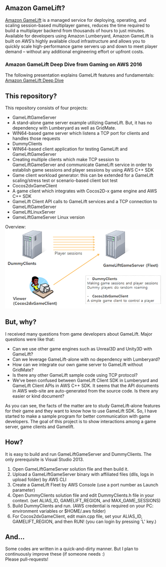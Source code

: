 ## Amazon GameLift?
[Amazon GameLift](https://aws.amazon.com/gamelift/) is a managed service for deploying, operating, and scaling session-based multiplayer games, reduces the time required to build a multiplayer backend from thousands of hours to just minutes. Available for developers using Amazon Lumberyard, Amazon GameLift is built on AWS’s highly available cloud infrastructure and allows you to quickly scale high-performance game servers up and down to meet player demand – without any additional engineering effort or upfront costs. 

### Amazon GameLift Deep Dive from Gaming on AWS 2016
The following presentation explains GameLift features and fundamentals: [Amazon GameLift Deep Dive](GameLift_dist.pdf)


## This repository? 
This repository consists of four projects: 
 - GameLiftGameServer
  - A stand-alone game server example utilizing GameLift. But, it has no dependency with Lumberyard as well as GridMate.
  - WIN64-based game server which listens a TCP port for clients and handles those requests
 - DummyClients
  - WIN64-based client application for testing GameLift and GameLiftGameServer
  - Creating multiple clients which make TCP session to GameLiftGameServer and communicate GameLift service in order to establish game sessions and player sessions by using AWS C++ SDK
  - Game client workload generator: this can be extended for a GameLift scaling/stress test or scenario-based client bot test
 - Cocos2dxGameClient
  - A game client which integrates with Cocos2D-x game engine and AWS C++ SDK
  - GameLift Client API calls to GameLift services and a TCP connection to GameLiftGameServer
 - GameLiftLinuxServer
  - GameLiftGameServer Linux version

Overview:
![Screenshot](overview.png)

## But, why?
I received many questions from game developers about GameLift. Major questions were like that:
 - Can we use other game engines such as Unreal3D and Unity3D with GameLift?
 - Can we leverage GameLift-alone with no dependency with Lumberyard?
 - How can we integrate our own game server to GameLift without GridMate?
 - Is there any other GameLift sample code using TCP protocol?
 - We’ve been confused between GameLift Client SDK in Lumberyard and GameLift Client APIs in AWS C++ SDK. It seems that the API documents in AWS web-site are auto-generated from the source code. Is there any easier or kind document?
 
As you can see, the facts of the matter are to study GameLift-alone features for their game and they want to know how to use GameLift SDK. So, I have started to make a sample program for better communication with game developers. The goal of this project is to show interactions among a game server, game clients and Gamelift. 

## How?
It is easy to build and run GameLiftGameServer and DummyClients. The only prerequisite is Visual Studio 2013.
 1. Open GameLiftGameServer solution file and then build it.
 2. Upload a GameLiftGameServer binary with affiliated files (dlls, logs in upload folder) by AWS CLI
 3. Create a GameLift Fleet by AWS Console (use a port number as Launch parameter)
 4. Open DummyClients solution file and edit DummyClients.h file in your context. (set ALIAS_ID, GAMELIFT_REGION, and MAX_GAME_SESSIONS)
 5. Build DummyClients and run. (AWS credential is required on your PC: environment variables or $HOME/.aws folder)
 6. For Cocos2dxGameClient, edit main.cpp file, set your ALIAS_ID, GAMELIFT_REGION, and then RUN! (you can login by pressing 'L' key.)

## And...
Some codes are written in a quick-and-dirty manner. But I plan to continuously improve these (if someone needs :)  
Please pull-requests!
